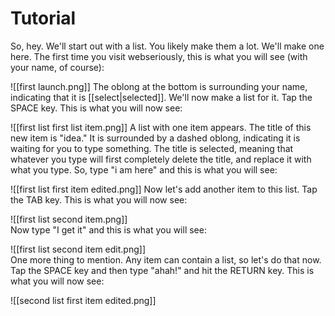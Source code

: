 # Tutorial

So, hey. We'll start out with a list. You likely make them a lot. We'll make one here. The first time you visit webseriously, this is what you will see (with your name, of course):

![[first launch.png]]
The oblong at the bottom is surrounding your name, indicating that it is [[select|selected]]. We'll now make a list for it. Tap the SPACE key. This is what you will now see:

![[first list first list item.png]]
A list with one item appears. The title of this new item is "idea." It is surrounded by a dashed oblong, indicating it is waiting for you to type something. The title is selected, meaning that whatever you type will first completely delete the title, and replace it with what you type. So, type "i am here" and this is what you will see:

![[first list first item edited.png]] 
Now let's add another item to this list. Tap the TAB key. This is what you will now see:

![[first list second item.png]]  
Now type "I get it" and this is what you will see:

![[first list second item edit.png]]  
One more thing to mention. Any item can contain a list, so let's do that now. Tap the SPACE key and then type "ahah!" and hit the RETURN key. This is what you will now see:

![[second list first item edited.png]]